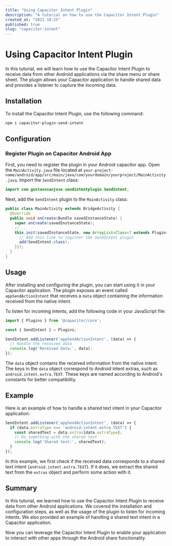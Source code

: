 ```yaml
---
title: "Using Capacitor Intent Plugin"
description: "A tutorial on how to use the Capacitor Intent Plugin"
created_at: "2021-10-25"
published: true
slug: "capacitor-intent"
---
```


# Using Capacitor Intent Plugin

In this tutorial, we will learn how to use the Capacitor Intent Plugin to receive data from other Android applications via the share menu or share sheet. The plugin allows your Capacitor application to handle shared data and provides a listener to capture the incoming data.

## Installation

To install the Capacitor Intent Plugin, use the following command:

```bash
npm i capacitor-plugin-send-intent
```

## Configuration

### Register Plugin on Capacitor Android App

First, you need to register the plugin in your Android capacitor app. Open the `MainActivity.java` file located at `your-project-name/android/app/src/main/java/com/yourdomain/yourproject/MainActivity.java`. Import the `SendIntent` class:

```java
import com.gustavosanjose.sendintentplugin.SendIntent;
```

Next, add the `SendIntent` plugin to the `MainActivity` class:

```java
public class MainActivity extends BridgeActivity {
  @Override
  public void onCreate(Bundle savedInstanceState) {
    super.onCreate(savedInstanceState);
    // ...
    this.init(savedInstanceState, new ArrayList<Class<? extends Plugin>>() {{
      // Add this line to register the SendIntent plugin
      add(SendIntent.class);
    }});
  }
}
```

## Usage

After installing and configuring the plugin, you can start using it in your Capacitor application. The plugin exposes an event called `appSendActionIntent` that receives a `data` object containing the information received from the native intent.

To listen for incoming intents, add the following code in your JavaScript file:

```typescript
import { Plugins } from '@capacitor/core';

const { SendIntent } = Plugins;

SendIntent.addListener('appSendActionIntent', (data) => {
  // Handle the received data
  console.log('Received data:', data);
});
```

The `data` object contains the received information from the native intent. The keys in the `data` object correspond to Android intent extras, such as `android.intent.extra.TEXT`. These keys are named according to Android's constants for better compatibility.

## Example

Here is an example of how to handle a shared text intent in your Capacitor application:

```typescript
SendIntent.addListener('appSendActionIntent', (data) => {
  if (data.extraType === 'android.intent.extra.TEXT') {
    const sharedText = data.extras[data.extraType];
    // Do something with the shared text
    console.log('Shared text:', sharedText);
  }
});
```

In this example, we first check if the received data corresponds to a shared text intent (`android.intent.extra.TEXT`). If it does, we extract the shared text from the `extras` object and perform some action with it.

## Summary

In this tutorial, we learned how to use the Capacitor Intent Plugin to receive data from other Android applications. We covered the installation and configuration steps, as well as the usage of the plugin to listen for incoming intents. We also provided an example of handling a shared text intent in a Capacitor application.

Now you can leverage the Capacitor Intent Plugin to enable your application to interact with other apps through the Android share functionality.